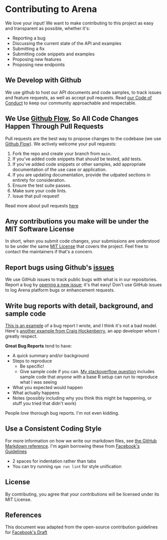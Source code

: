 # Contributing to Arena
We love your input! We want to make contributing to this project as easy and transparent as possible, whether it's:

- Reporting a bug
- Discussing the current state of the API and examples
- Submitting a fix
- Submitting code snippets and examples
- Proposing new features
- Proposing new endpoints

## We Develop with Github
We use github to host our API documents and code samples, to track issues and feature requests, as well as accept pull requests. 
Read <a href="https://github.com/ptc-arena/.github/blob/main/CODE_OF_CONDUCT.md">our Code of Conduct</a> to keep our community approachable and respectable.

## We Use [Github Flow](https://guides.github.com/introduction/flow/index.html), So All Code Changes Happen Through Pull Requests
Pull requests are the best way to propose changes to the codebase (we use [Github Flow](https://guides.github.com/introduction/flow/index.html)). We actively welcome your pull requests:

1. Fork the repo and create your branch from `main`.
2. If you've added code snippets that should be tested, add tests.
3. If you've added code snippets or other samples, add appropriate documentation of the use case or application.
4. If you are updating documentation, provide the udpated sections in entirety for consideration.
5. Ensure the test suite passes.
6. Make sure your code lints.
7. Issue that pull request!

Read more about pull requests <a href="https://github.com/briandk/transcriptase-atom/issues](https://docs.github.com/en/pull-requests/collaborating-with-pull-requests/proposing-changes-to-your-work-with-pull-requests/about-pull-requests">here</a>

## Any contributions you make will be under the MIT Software License
In short, when you submit code changes, your submissions are understood to be under the same [MIT License](http://choosealicense.com/licenses/mit/) that covers the project. Feel free to contact the maintainers if that's a concern.

## Report bugs using Github's [issues](https://github.com/briandk/transcriptase-atom/issues)
We use GitHub issues to track public bugs with what is in our repositories. Report a bug by [opening a new issue](); it's that easy!
Don't use GitHub issues to log Arena platform bugs or enhancement requests. 

## Write bug reports with detail, background, and sample code
[This is an example](http://stackoverflow.com/q/12488905/180626) of a bug report I wrote, and I think it's not a bad model. Here's [another example from Craig Hockenberry](http://www.openradar.me/11905408), an app developer whom I greatly respect.

**Great Bug Reports** tend to have:

- A quick summary and/or background
- Steps to reproduce
  - Be specific!
  - Give sample code if you can. [My stackoverflow question](http://stackoverflow.com/q/12488905/180626) includes sample code that *anyone* with a base R setup can run to reproduce what I was seeing
- What you expected would happen
- What actually happens
- Notes (possibly including why you think this might be happening, or stuff you tried that didn't work)

People *love* thorough bug reports. I'm not even kidding.

## Use a Consistent Coding Style
For more information on how we write our markdown files, see <a href="https://github.com/github/docs/blob/main/contributing/content-markup-reference.md">the GitHub Markdown reference</a>.
I'm again borrowing these from [Facebook's Guidelines](https://github.com/facebook/draft-js/blob/a9316a723f9e918afde44dea68b5f9f39b7d9b00/CONTRIBUTING.md)

* 2 spaces for indentation rather than tabs
* You can try running `npm run lint` for style unification

## License
By contributing, you agree that your contributions will be licensed under its MIT License.

## References
This document was adapted from the open-source contribution guidelines for [Facebook's Draft](https://github.com/facebook/draft-js/blob/a9316a723f9e918afde44dea68b5f9f39b7d9b00/CONTRIBUTING.md)
